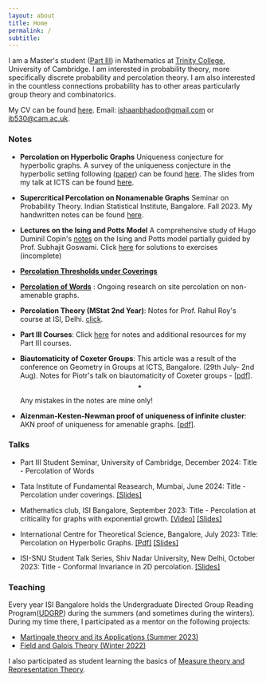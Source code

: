 ```yaml
---
layout: about
title: Home
permalink: /
subtitle: 
---
```


 I am  a  Master's student ([Part III](https://www.maths.cam.ac.uk/postgrad/part-iii/prospective.html)) in Mathematics at [Trinity College](https://www.trin.cam.ac.uk/), University of Cambridge. I am interested in probability theory, more specifically discrete probability and percolation theory. I am also interested in the countless connections probability has to other areas particularly group theory and combinatorics. 


My CV can be found [here](https://ishaan44.github.io/assets/pdf/CV.pdf). Email: [ishaanbhadoo@gmail.com](ishaanbhadoo8@gmail.com) or [ib530@cam.ac.uk](ib530@cam.ac.uk). 


### Notes

- **Percolation on Hyperbolic Graphs** Uniqueness conjecture for hyperbolic graphs. A  survey of the uniqueness conjecture in the hyperbolic setting following ([paper](https://arxiv.org/abs/1804.10191)) can be found [here](https://ishaan44.github.io/assets/pdf/ICTS_report.pdf). The slides from my talk at ICTS can be found [here](https://ishaan44.github.io/assets/pdf/SN_Bhatt_Presentation.pdf).

- **Supercritical Percolation on Nonamenable Graphs** Seminar on Probability Theory. Indian Statistical Institute, Bangalore. Fall 2023. My handwritten notes can be found [here](https://ishaan44.github.io/assets/pdf/SupercriticalNA.pdf).

- **Lectures on the Ising and Potts Model**  A comprehensive study of Hugo Duminil Copin's [notes](https://arxiv.org/pdf/1707.00520) on the Ising and Potts model partially guided by Prof. Subhajit Goswami. Click [here](https://ishaan44.github.io/projects/3_project/) for solutions to exercises (incomplete)

- **[Percolation Thresholds under Coverings](https://ishaan44.github.io/projects/4_project/)**


- **[Percolation of Words](https://ishaan44.github.io/projects/5_project/)** : Ongoing research on site percolation on non-amenable graphs.  
  
- **Percolation Theory (MStat 2nd Year)**: Notes for Prof. Rahul Roy's course at ISI, Delhi. [click]((https://ishaan44.github.io/projects/10_project/)).

- **Part III Courses**: Click [here](https://ishaan44.github.io/projects/11_project/) for notes and additional resources for my Part III courses.

- **Biautomaticity of Coxeter Groups**: 
  This article was a result of the conference on Geometry in Groups at ICTS, Bangalore. (29th July- 2nd Aug). Notes for Piotr's talk on biautomaticity of Coxeter groups - [[pdf](https://ishaan44.github.io/assets/pdf/Biautomaticity.pdf)]. $$\textbf{*}$$Any mistakes in the notes are mine only!


- **Aizenman-Kesten-Newman proof of uniqueness of infinite cluster**: AKN proof of uniqueness for amenable graphs. [[pdf]](https://ishaan44.github.io/assets/pdf/AKN_Uniqueness.pdf).


### Talks

- Part III Student Seminar, University of Cambridge, December 2024: Title - Percolation of Words
 
- Tata Institute of Fundamental Reasearch, Mumbai, June 2024: Title - Percolation under coverings. [[Slides]](https://ishaan44.github.io/assets/pdf/VSRP_Presentation.pdf) 

- Mathematics club, ISI Bangalore, September 2023:  Title - Percolation at criticality for graphs with exponential growth. [[Video]](https://www.youtube.com/watch?v=ooXLCTn-qss) [[Slides]](https://drive.google.com/file/d/1pldgkxBYNkibH5QOASASvixz1ciyYAKk/view)

- International Centre for Theoretical Science, Bangalore, July 2023: Title:  Percolation on Hyperbolic Graphs. [[Pdf]](https://ishaan44.github.io/assets/pdf/ICTS_report.pdf) [[Slides]](https://ishaan44.github.io/assets/pdf/SN_Bhatt_Presentation.pdf) 

- ISI-SNU Student Talk Series, Shiv Nadar University, New Delhi, October 2023: Title - Conformal Invariance in 2D percolation. [[Slides]](https://ishaan44.github.io/assets/pdf/SNU_Talk.pdf)




### Teaching
Every year ISI Bangalore holds the Undergraduate Directed Group Reading Program([UDGRP](https://mathclubisib.github.io/activities/udgrp/)) during the summers (and sometimes during the winters). During my time there, I participated as a mentor on the following projects:

 -  [Martingale theory and its Applications (Summer 2023)](https://ishaan44.github.io/projects/15_project/) 
-   [Field and Galois Theory (Winter 2022)](https://ishaan44.github.io/projects/15_project/)


I also participated as student learning the basics of [Measure theory and Representation Theory](https://mathclubisib.github.io/activities/udgrp/summer_2022/).